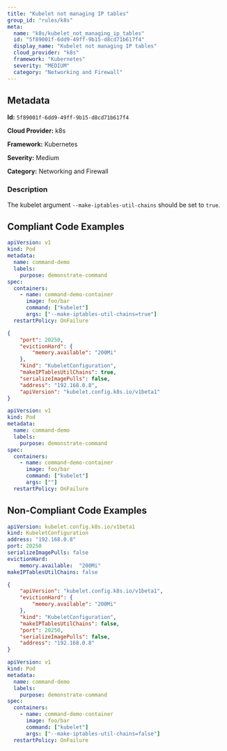 ```yaml
---
title: "Kubelet not managing IP tables"
group_id: "rules/k8s"
meta:
  name: "k8s/kubelet_not_managing_ip_tables"
  id: "5f89001f-6dd9-49ff-9b15-d8cd71b617f4"
  display_name: "Kubelet not managing IP tables"
  cloud_provider: "k8s"
  framework: "Kubernetes"
  severity: "MEDIUM"
  category: "Networking and Firewall"
---
```

## Metadata

**Id:** `5f89001f-6dd9-49ff-9b15-d8cd71b617f4`

**Cloud Provider:** k8s

**Framework:** Kubernetes

**Severity:** Medium

**Category:** Networking and Firewall

### Description

 The kubelet argument `--make-iptables-util-chains` should be set to `true`.


## Compliant Code Examples
```yaml
apiVersion: v1
kind: Pod
metadata:
  name: command-demo
  labels:
    purpose: demonstrate-command
spec:
  containers:
    - name: command-demo-container
      image: foo/bar
      command: ["kubelet"]
      args: ["--make-iptables-util-chains=true"]
  restartPolicy: OnFailure

```

```json
{
    "port": 20250,
    "evictionHard": {
        "memory.available": "200Mi"
    },
    "kind": "KubeletConfiguration",
    "makeIPTablesUtilChains": true,
    "serializeImagePulls": false,
    "address": "192.168.0.8",
    "apiVersion": "kubelet.config.k8s.io/v1beta1"
}

```

```yaml
apiVersion: v1
kind: Pod
metadata:
  name: command-demo
  labels:
    purpose: demonstrate-command
spec:
  containers:
    - name: command-demo-container
      image: foo/bar
      command: ["kubelet"]
      args: [""]
  restartPolicy: OnFailure

```
## Non-Compliant Code Examples
```yaml
apiVersion: kubelet.config.k8s.io/v1beta1
kind: KubeletConfiguration
address: "192.168.0.8"
port: 20250
serializeImagePulls: false
evictionHard:
    memory.available:  "200Mi"
makeIPTablesUtilChains: false

```

```json
{
    "apiVersion": "kubelet.config.k8s.io/v1beta1",
    "evictionHard": {
        "memory.available": "200Mi"
    },
    "kind": "KubeletConfiguration",
    "makeIPTablesUtilChains": false,
    "port": 20250,
    "serializeImagePulls": false,
    "address": "192.168.0.8"
}

```

```yaml
apiVersion: v1
kind: Pod
metadata:
  name: command-demo
  labels:
    purpose: demonstrate-command
spec:
  containers:
    - name: command-demo-container
      image: foo/bar
      command: ["kubelet"]
      args: ["--make-iptables-util-chains=false"]
  restartPolicy: OnFailure

```